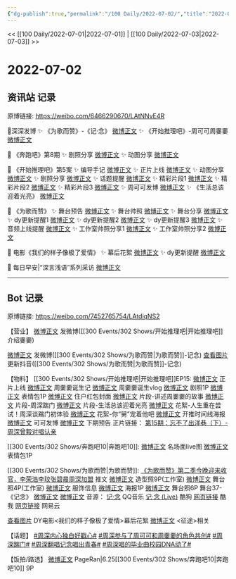 ```yaml
---
{"dg-publish":true,"permalink":"/100 Daily/2022-07-02/","title":"2022-07-02","created":"2022-12-06T15:01:08.000+08:00","updated":"2023-04-11T14:46:33.916+08:00"}
---
```



<< [[100 Daily/2022-07-01\|2022-07-01]] | [[100 Daily/2022-07-03\|2022-07-03]] >>

# 2022-07-02

## 资讯站 记录

原博链接: https://weibo.com/6466290670/LAtNNvE4R

🌟深深发博
✨ 《为歌而赞》-《记·念》 [微博正文](https://m.weibo.cn/6466290670/4786909823896895)
✨ 《开始推理吧》-周可可周嫑嫑 [微博正文](https://m.weibo.cn/6466290670/4786718354181378)

🌟 《奔跑吧》第8期
✨ 剧照分享 [微博正文](https://m.weibo.cn/6466290670/4786729950907279)
✨ 动图分享 [微博正文](https://m.weibo.cn/6466290670/4786825548269718)

🌟 《开始推理吧》第5案
✨ 编导手记 [微博正文](https://m.weibo.cn/6466290670/4786728437812842)
✨ 正片上线 [微博正文](https://m.weibo.cn/6466290670/4786844409790994)
✨ 动图分享 [微博正文](https://m.weibo.cn/6466290670/4786823945261900)
✨ 剧照分享 [微博正文](https://m.weibo.cn/6466290670/4786742504196138)
✨ 话题提醒 [微博正文](https://m.weibo.cn/6466290670/4786876088585707)
✨ 精彩片段1 [微博正文](https://m.weibo.cn/6466290670/4786824616346913)
✨ 精彩片段2 [微博正文](https://m.weibo.cn/6466290670/4786843751288346)
✨ 精彩片段3 [微博正文](https://m.weibo.cn/6466290670/4786846134176165)
✨ 周可可发博 [微博正文](https://m.weibo.cn/6466290670/4786906103023383)
✨ 《生活总该迎着光亮》 [微博正文](https://m.weibo.cn/6466290670/4786851821128000)

🌟 《为歌而赞》
✨ 舞台预告 [微博正文](https://m.weibo.cn/6466290670/4786752109151734)
✨ 舞台帅照 [微博正文](https://m.weibo.cn/6466290670/4786864097857343)
✨ 舞台分享 [微博正文](https://m.weibo.cn/6466290670/4786902236140367)
✨ dy更新提醒1 [微博正文](https://m.weibo.cn/6466290670/4786815266980676)
✨ dy更新提醒2 [微博正文](https://m.weibo.cn/6466290670/4786874830297102)
✨ dy更新提醒3 [微博正文](https://m.weibo.cn/6466290670/4786903264789616)
✨ 音频上线提醒 [微博正文](https://m.weibo.cn/6466290670/4786887086052952)
✨ 工作室帅照分享1 [微博正文](https://m.weibo.cn/6466290670/4786875208831317)
✨ 工作室帅照分享2 [微博正文](https://m.weibo.cn/6466290670/4786908616196636)

🌟 电影《我们的样子像极了爱情》
✨ 幕后花絮 [微博正文](https://m.weibo.cn/6466290670/4786796564841293)
✨ dy更新提醒 [微博正文](https://m.weibo.cn/6466290670/4786869533414003)

🌟 每日早安|“深言浅语”系列采访 [微博正文](https://m.weibo.cn/6466290670/4786701488883007)

---
## Bot 记录

原博链接: https://weibo.com/7452765754/LAtdiqNS2

【营业】
[微博正文](https://weibo.com/1736988591/LAnRQr7yU) 发微博([[300 Events/302 Shows/开始推理吧\|开始推理吧]] 介绍嫑嫑)

[微博正文](https://weibo.com/1736988591/LAsTUAklC) 发微博([[300 Events/302 Shows/为歌而赞\|为歌而赞]]-记念)
[查看图片](https://wx4.sinaimg.cn/large/0088n2Pggy1h3szafts52j30u01hdtbn.jpg) 更新抖音([[300 Events/302 Shows/为歌而赞\|为歌而赞]]-记念)

【物料】
[[300 Events/302 Shows/开始推理吧\|开始推理吧]]EP15:
[微博正文](https://weibo.com/2162247381/LAr5bDQGD) 正片上线
[微博正文](https://weibo.com/2162247381/LAo1Fa3IE) 周嫑嫑诞生记
[微博正文](https://weibo.com/7738238251/LArQy0D20) 周嫑嫑诞生vlog
[微博正文](https://weibo.com/2162247381/LAosrw5mA) 剧照1P
[微博正文](https://weibo.com/2162247381/LApfal4XG) 表情包1P
[微博正文](https://weibo.com/2162247381/LAqPabbZP) 住户红包封面
[微博正文](https://weibo.com/2162247381/LAnRvaILp) 片段-讲述周嫑嫑的故事
[微博正文](https://weibo.com/2162247381/LAr74pkbH) 片段-周深踹门
[微博正文](https://weibo.com/2162247381/LAro4okB3) 片段-生活总该迎着光亮
[微博正文](https://weibo.com/2162247381/LArf7aEJi) 花絮-人生重在尝试！周深谈踹门初体验
[微博正文](https://weibo.com/2162247381/LArg7s7PU) 花絮-你“舅”宠着他吧
[微博正文](https://weibo.com/2162247381/LArBi8m2j) 开推时间线海报
[微博正文](https://weibo.com/7736960489/LAssU7MrZ) 可可发博
[微博正文](https://weibo.com/2162247381/LAroFzWbP) 下期预告
正片链接：
[第15期：忘不了出洋巷（下）-周深曾毅对唱认亲](https://weibo.cn/sinaurl?u=https%3A%2F%2Fv.qq.com%2Fx%2Fcover%2Fmzc00200fm34t3u%2Fe00432bk9ck.html)

[[300 Events/302 Shows/奔跑吧10\|奔跑吧10]]:
[微博正文](https://weibo.com/5242381821/LAoQPefmz) 名场面live图
[微博正文](https://weibo.com/5242381821/LAqqerUHk) 表情包1P

[[300 Events/302 Shows/为歌而赞\|为歌而赞]]:
[《为歌而赞》第二季今晚迎来收官，李荣浩李玟张碧晨周深加盟](https://weibo.cn/sinaurl?u=https%3A%2F%2Fmp.weixin.qq.com%2Fs%2FaWWNWADZ9vjpt-y_26OOxA) 推文
[微博正文](https://weibo.com/7478855230/LArZHgLO6) 造型照9P(工作室)
[微博正文](https://weibo.com/7478855230/LAsRrARBt) 舞台照4P(工作室)
[微博正文](https://weibo.com/7710473200/LAsD2wJeo) 服饰信息
[微博正文](https://weibo.com/7565939272/LAossoeqS) 海报1P
[微博正文](https://weibo.com/7565939272/LArG8yEww) 舞台照6P
舞台37-《记念》
[微博正文](https://weibo.com/1736988591/LAsTUAklC)
[微博正文](https://weibo.com/7565939272/LAsAHcb8W)
音源：
[记·念](https://weibo.cn/sinaurl?u=https%3A%2F%2Fc.y.qq.com%2Fbase%2Ffcgi-bin%2Fu%3F__%3DJguT7w5LfFiO) QQ音乐
[记·念 (Live)](https://weibo.cn/sinaurl?u=https%3A%2F%2Ft4.kugou.com%2Fsong.html%3Fid%3DJWSp77zBV2) 酷狗
[网页链接](https://weibo.cn/sinaurl?u=https%3A%2F%2Fm.kuwo.cn%2Fyinyue%2F226011282%3Ff%3Darphone%26t%3Dusercopy%26isstar%3D0) 酷我
[网页链接](https://weibo.cn/sinaurl?u=https%3A%2F%2Fy.music.163.com%2Fm%2Fsong%3Fid%3D1960650720%26userid%3D69317214%26dlt%3D0846) 网易云

[查看图片](https://wx1.sinaimg.cn/large/0088n2Pggy1h3sz9x8bpgj30u01hd0wt.jpg) DY电影<我们的样子像极了爱情>幕后花絮
[微博正文](https://weibo.com/2810373291/LAommbDM2) <征途>相关

【话题】
[#周深内心独白好戳心#](https://s.weibo.com/weibo?q=%23%E5%91%A8%E6%B7%B1%E5%86%85%E5%BF%83%E7%8B%AC%E7%99%BD%E5%A5%BD%E6%88%B3%E5%BF%83%23)
[#周深参与了周可可和周嫑嫑的角色共创#](https://s.weibo.com/weibo?q=%23%E5%91%A8%E6%B7%B1%E5%8F%82%E4%B8%8E%E4%BA%86%E5%91%A8%E5%8F%AF%E5%8F%AF%E5%92%8C%E5%91%A8%E5%AB%91%E5%AB%91%E7%9A%84%E8%A7%92%E8%89%B2%E5%85%B1%E5%88%9B%23)
[#周深踹门#](https://s.weibo.com/weibo?q=%23%E5%91%A8%E6%B7%B1%E8%B8%B9%E9%97%A8%23)
[#周深翻唱记念唱出青春#](https://s.weibo.com/weibo?q=%23%E5%91%A8%E6%B7%B1%E7%BF%BB%E5%94%B1%E8%AE%B0%E5%BF%B5%E5%94%B1%E5%87%BA%E9%9D%92%E6%98%A5%23)
[#周深唱的毕业曲校园DNA动了#](https://s.weibo.com/weibo?q=%23%E5%91%A8%E6%B7%B1%E5%94%B1%E7%9A%84%E6%AF%95%E4%B8%9A%E6%9B%B2%E6%A0%A1%E5%9B%ADDNA%E5%8A%A8%E4%BA%86%23)

【饭拍/路透】
[微博正文](https://weibo.com/7633014126/LAoio31HA) PageRan|6.25[[300 Events/302 Shows/奔跑吧10\|奔跑吧10]] 9P
